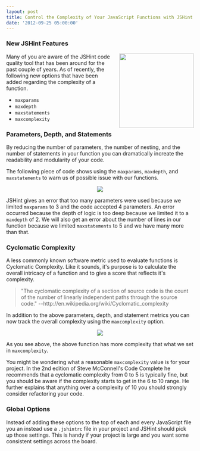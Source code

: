 ```yaml
---
layout: post
title: Control the Complexity of Your JavaScript Functions with JSHint
date: '2012-09-25 05:00:00'
---
```


<h3>
New JSHint Features</h3>
<div class="separator" style="clear: both; text-align: center;">
<a href="http://3.bp.blogspot.com/-cigdGWbzMzA/UFy3-3Y1P8I/AAAAAAAATQ0/hQRl9_6SN9g/s1600/jshint.png" imageanchor="1" style="clear: right; float: right; margin-bottom: 1em; margin-left: 1em;"><img border="0" height="200" src="http://3.bp.blogspot.com/-cigdGWbzMzA/UFy3-3Y1P8I/AAAAAAAATQ0/hQRl9_6SN9g/s200/jshint.png" width="200" /></a></div>

Many of you are aware of the JSHint code quality tool that has been around for the past couple of years. As of recently, the following new options that have been added regarding the complexity of a function.

<ul>
<li><code>maxparams</code></li>
<li><code>maxdepth</code></li>
<li><code>maxstatements</code></li>
<li><code>maxcomplexity</code></li>
</ul>

<h3>
Parameters, Depth, and Statements</h3>

By reducing the number of parameters, the number of nesting, and the number of statements in your function you can dramatically increate the readability and modularity of your code.

The following piece of code shows using the <code>maxparams</code>, <code>maxdepth</code>, and <code>maxstatements</code> to warn us of possible issue with our functions.

<script src="https://gist.github.com/3763134.js?file=param-depth-statements.js"></script>
<div class="separator" style="clear: both; text-align: center;">
<a href="http://2.bp.blogspot.com/-W1GqYZH3BR8/UFy6CiUNhPI/AAAAAAAATQ8/PsszKHc3zfI/s1600/params-depth-statements.png" imageanchor="1" style="margin-left: 1em; margin-right: 1em;"><img border="0" src="http://2.bp.blogspot.com/-W1GqYZH3BR8/UFy6CiUNhPI/AAAAAAAATQ8/PsszKHc3zfI/s1600/params-depth-statements.png" /></a></div>

JSHint gives an error that too many parameters were used because we limited <code>maxparams</code> to 3 and the code accepted 4 parameters. An error occurred because the depth of logic is too deep because we limited it to a <code>maxdepth</code> of 2. We will also get an error about the number of lines in our function because we limited <code>maxstatements</code> to 5 and we have many more than that.

<h3>
Cyclomatic Complexity</h3>

A less commonly known software metric used to evaluate functions is Cyclomatic Complexity. Like it sounds, it's purpose is to calculate the overall intricacy of a function and to give a score that reflects it's complexity.

<blockquote>
"The cyclomatic complexity of a section of source code is the count of the number of linearly independent paths through the source code." --http://en.wikipedia.org/wiki/Cyclomatic_complexity</blockquote>

In addition to the above parameters, depth, and statement metrics you can now track the overall complexity using the <code>maxcomplexity</code> option.

<script src="https://gist.github.com/3763134.js?file=maxcomplexity.js"></script>
<div class="separator" style="clear: both; text-align: center;">
<a href="http://3.bp.blogspot.com/-W1wHs8NlNP0/UFzLKWgfZcI/AAAAAAAATRY/FLL29z0XE7A/s1600/cyclomatic-complexity.png" imageanchor="1" style="margin-left: 1em; margin-right: 1em;"><img border="0" src="http://3.bp.blogspot.com/-W1wHs8NlNP0/UFzLKWgfZcI/AAAAAAAATRY/FLL29z0XE7A/s1600/cyclomatic-complexity.png" /></a></div>

As you see above, the above function has more complexity that what we set in <code>maxcomplexity</code>. 

You might be wondering what a reasonable <code>maxcomplexity</code> value is for your project. In the 2nd edition of Steve McConnell's Code Complete he recommends that a cyclomatic complexity from 0 to 5 is typically fine, but you should be aware if the complexity starts to get in the 6 to 10 range. He further explains that anything over a complexity of 10 you should strongly consider refactoring your code.

<h3>
Global Options</h3>

Instead of adding these options to the top of each and every JavaScript file you an instead use a <code>.jshintrc</code> file in your project and JSHint should pick up those settings. This is handy if your project is large and you want some consistent settings across the board.

<script src="https://gist.github.com/3763134.js?file=gistfile1.json"></script>
